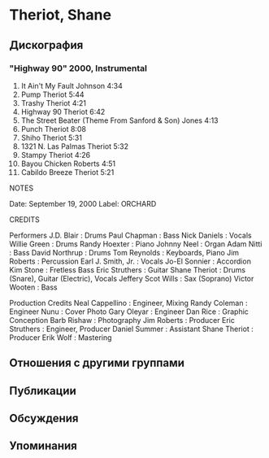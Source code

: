 # Theriot, Shane



## Дискография

### "Highway 90" 2000, Instrumental

01. It Ain't My Fault Johnson 4:34
02. Pump Theriot 5:44
03. Trashy Theriot 4:21
04. Highway 90 Theriot 6:42
05. The Street Beater (Theme From Sanford & Son) Jones 4:13
06. Punch Theriot 8:08
07. Shiho Theriot 5:31
08. 1321 N. Las Palmas Theriot 5:32
09. Stampy Theriot 4:26
10. Bayou Chicken Roberts 4:51
11. Cabildo Breeze Theriot 5:21


NOTES     
   

Date: September 19, 2000 
Label: ORCHARD 

 
CREDITS     
   
 
Performers 
J.D. Blair : Drums
Paul Chapman : Bass
Nick Daniels : Vocals
Willie Green : Drums
Randy Hoexter : Piano
Johnny Neel : Organ
Adam Nitti : Bass
David Northrup : Drums
Tom Reynolds : Keyboards, Piano
Jim Roberts : Percussion
Earl J. Smith, Jr. : Vocals
Jo-El Sonnier : Accordion
Kim Stone : Fretless Bass
Eric Struthers : Guitar
Shane Theriot : Drums (Snare), Guitar (Electric), Vocals
Jeffery Scot Wills : Sax (Soprano)
Victor Wooten : Bass
 
 
Production Credits 
Neal Cappellino : Engineer, Mixing
Randy Coleman : Engineer
Nunu : Cover Photo
Gary Oleyar : Engineer
Dan Rice : Graphic Conception
Barb Rishaw : Photography
Jim Roberts : Producer
Eric Struthers : Engineer, Producer
Daniel Summer : Assistant
Shane Theriot : Producer
Erik Wolf : Mastering
 
 

 
 




## Отношения с другими группами


## Публикации


## Обсуждения


## Упоминания

